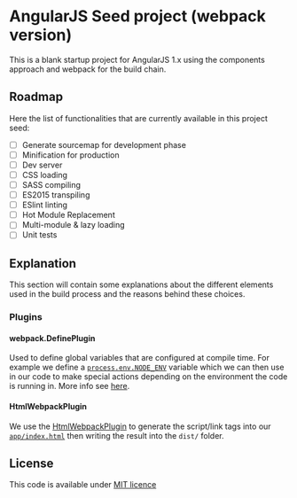 # AngularJS Seed project (webpack version)

This is a blank startup project for AngularJS 1.x using the components approach and webpack for the build chain.

## Roadmap
Here the list of functionalities that are currently available in this project seed:

- [ ] Generate sourcemap for development phase
- [ ] Minification for production
- [ ] Dev server
- [ ] CSS loading
- [ ] SASS compiling
- [ ] ES2015 transpiling
- [ ] ESlint linting
- [ ] Hot Module Replacement
- [ ] Multi-module & lazy loading
- [ ] Unit tests

## Explanation
This section will contain some explanations about the different elements used in the build process and the reasons behind these choices.

### Plugins
#### webpack.DefinePlugin
Used to define global variables that are configured at compile time. For example we define a [`process.env.NODE_ENV`](webpack.config.js) variable which we can then use in our code to make special actions depending on the environment the code is running in. More info see [here](http://webpack.github.io/docs/list-of-plugins.html#defineplugin).

#### HtmlWebpackPlugin
We use the [HtmlWebpackPlugin](https://github.com/ampedandwired/html-webpack-plugin) to generate the script/link tags into our [`app/index.html`](app/index.html) then writing the result into the `dist/` folder.

## License

This code is available under [MIT licence](LICENSE)
